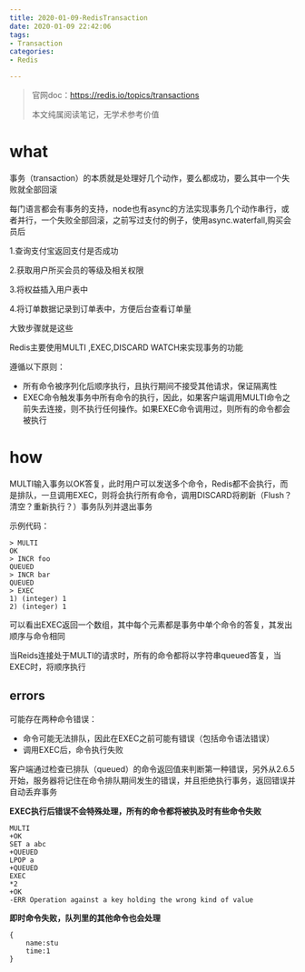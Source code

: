 ```yaml
---
title: 2020-01-09-RedisTransaction
date: 2020-01-09 22:42:06
tags:
- Transaction
categories:
- Redis

---
```


> 官网doc：<https://redis.io/topics/transactions>
>
> 本文纯属阅读笔记，无学术参考价值

# what

事务（transaction）的本质就是处理好几个动作，要么都成功，要么其中一个失败就全部回滚

每门语言都会有事务的支持，node也有async的方法实现事务几个动作串行，或者并行，一个失败全部回滚，之前写过支付的例子，使用async.waterfall,购买会员后

1.查询支付宝返回支付是否成功

2.获取用户所买会员的等级及相关权限

3.将权益插入用户表中

4.将订单数据记录到订单表中，方便后台查看订单量

大致步骤就是这些

Redis主要使用MULTI ,EXEC,DISCARD WATCH来实现事务的功能

遵循以下原则：

- 所有命令被序列化后顺序执行，且执行期间不接受其他请求，保证隔离性
- EXEC命令触发事务中所有命令的执行，因此，如果客户端调用MULTI命令之前失去连接，则不执行任何操作。如果EXEC命令调用过，则所有的命令都会被执行



# how

MULTI输入事务以OK答复，此时用户可以发送多个命令，Redis都不会执行，而是排队，一旦调用EXEC，则将会执行所有命令，调用DISCARD将刷新（Flush？清空？重新执行？）事务队列并退出事务

示例代码：

```
> MULTI
OK
> INCR foo
QUEUED
> INCR bar
QUEUED
> EXEC
1) (integer) 1
2) (integer) 1
```

可以看出EXEC返回一个数组，其中每个元素都是事务中单个命令的答复，其发出顺序与命令相同

当Reids连接处于MULTI的请求时，所有的命令都将以字符串queued答复，当EXEC时，将顺序执行

## errors

可能存在两种命令错误：

- 命令可能无法排队，因此在EXEC之前可能有错误（包括命令语法错误）
- 调用EXEC后，命令执行失败

客户端通过检查已排队（queued）的命令返回值来判断第一种错误，另外从2.6.5开始，服务器将记住在命令排队期间发生的错误，并且拒绝执行事务，返回错误并自动丢弃事务

**EXEC执行后错误不会特殊处理，所有的命令都将被执及时有些命令失败**

```
MULTI
+OK
SET a abc
+QUEUED
LPOP a
+QUEUED
EXEC
*2
+OK
-ERR Operation against a key holding the wrong kind of value
```

**即时命令失败，队列里的其他命令也会处理**

```
{
    name:stu
    time:1
}
```



